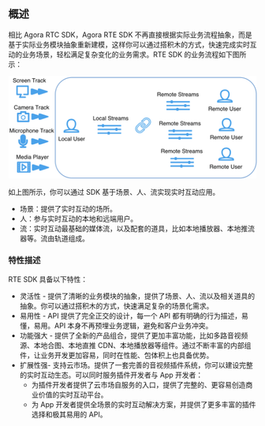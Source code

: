 ## 概述

相比 Agora RTC SDK，Agora RTE SDK 不再直接根据实际业务流程抽象，而是基于实际业务模块抽象重新建模，这样你可以通过搭积木的方式，快速完成实时互动的业务场景，轻松满足复杂变化的业务需求。RTE SDK 的业务流程如下图所示：

![arch](images/rte_value.png)

如上图所示，你可以通过 SDK 基于场景、人、流实现实时互动应用。

- 场景：提供了实时互动的场所。
- 人：参与实时互动的本地和远端用户。
- 流：实时互动最基础的媒体流，以及配套的道具，比如本地播放器、本地推流器等。流由轨道组成。


### 特性描述

RTE SDK 具备以下特性：

- 灵活性 - 提供了清晰的业务模块的抽象，提供了场景、人、流以及相关道具的抽象。你可以通过搭积木的方式，快速满足复杂的场景化需求。
- 易用性 - API 提供了完全正交的设计，每一个 API 都有明确的行为描述，易懂，易用。API 本身不再预埋业务逻辑，避免和客户业务冲突。
- 功能强大 - 提供了全新的产品组合，提供了更加丰富功能，比如多路音视频源、本地合图、本地直推 CDN、本地播放器等组件。通过不断丰富的内部组件，让业务开发更加容易，同时在性能、包体积上也具备优势。
- 扩展性强- 支持云市场。提供了一套完善的音视频插件系统，你可以建设完整的实时互动生态。可以同时服务插件开发者与 App 开发者：
  - 为插件开发者提供了云市场自服务的入口，提供了完整的、更容易创造商业价值的实时互动平台。
  - 为 App 开发者提供全场景的实时互动解决方案，并提供了更多丰富的插件选择和极其易用的 API。